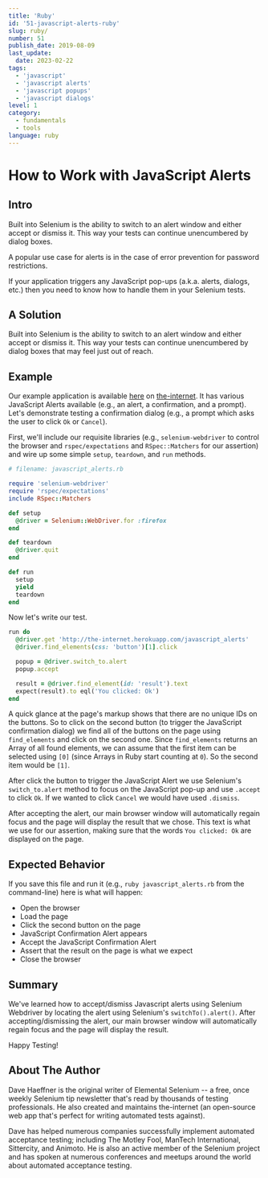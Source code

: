 ```yaml
---
title: 'Ruby'
id: '51-javascript-alerts-ruby'
slug: ruby/
number: 51
publish_date: 2019-08-09
last_update:
  date: 2023-02-22
tags:
  - 'javascript'
  - 'javascript alerts'
  - 'javascript popups'
  - 'javascript dialogs'
level: 1
category:
  - fundamentals
  - tools
language: ruby
---
```


# How to Work with JavaScript Alerts

## Intro

Built into Selenium is the ability to switch to an alert window and either accept or dismiss it. This way your tests can continue unencumbered by dialog boxes.

A popular use case for alerts is in the case of error prevention for password restrictions.

If your application triggers any JavaScript pop-ups (a.k.a. alerts, dialogs, etc.) then you need to know how to handle them in your Selenium tests.

## A Solution

Built into Selenium is the ability to switch to an alert window and either accept or dismiss it. This way your tests can continue unencumbered by dialog boxes that may feel just out of reach.

## Example

Our example application is available [here](http://the-internet.herokuapp.com/javascript_alerts) on [the-internet](http://github.com/tourdedave/the-internet). It has various JavaScript Alerts available (e.g., an alert, a confirmation, and a prompt). Let's demonstrate testing a confirmation dialog (e.g., a prompt which asks the user to click `Ok` or `Cancel`).

First, we'll include our requisite libraries (e.g., `selenium-webdriver` to control the browser and `rspec/expectations` and `RSpec::Matchers` for our assertion) and wire up some simple `setup`, `teardown`, and `run` methods.

```ruby
# filename: javascript_alerts.rb

require 'selenium-webdriver'
require 'rspec/expectations'
include RSpec::Matchers

def setup
  @driver = Selenium::WebDriver.for :firefox
end

def teardown
  @driver.quit
end

def run
  setup
  yield
  teardown
end
```

Now let's write our test.

```ruby
run do
  @driver.get 'http://the-internet.herokuapp.com/javascript_alerts'
  @driver.find_elements(css: 'button')[1].click

  popup = @driver.switch_to.alert
  popup.accept

  result = @driver.find_element(id: 'result').text
  expect(result).to eql('You clicked: Ok')
end
```

A quick glance at the page's markup shows that there are no unique IDs on the buttons. So to click on the second button (to trigger the JavaScript confirmation dialog) we find all of the buttons on the page using `find_elements` and click on the second one. Since `find_elements` returns an Array of all found elements, we can assume that the first item can be selected using `[0]` (since Arrays in Ruby start counting at `0`). So the second item would be `[1]`.

After click the button to trigger the JavaScript Alert we use Selenium's `switch_to.alert` method to focus on the JavaScript pop-up and use `.accept` to click `Ok`. If we wanted to click `Cancel` we would have used `.dismiss`.

After accepting the alert, our main browser window will automatically regain focus and the page will display the result that we chose. This text is what we use for our assertion, making sure that the words `You clicked: Ok` are displayed on the page.

## Expected Behavior

If you save this file and run it (e.g., `ruby javascript_alerts.rb` from the command-line) here is what will happen:

+ Open the browser
+ Load the page
+ Click the second button on the page
+ JavaScript Confirmation Alert appears
+ Accept the JavaScript Confirmation Alert
+ Assert that the result on the page is what we expect
+ Close the browser


## Summary

We've learned how to accept/dismiss Javascript alerts using Selenium Webdriver by locating the alert using Selenium's `switchTo().alert()`. After accepting/dismissing the alert, our main browser window will automatically regain focus and the page will display the result.

Happy Testing!

## About The Author

Dave Haeffner is the original writer of Elemental Selenium -- a free, once weekly Selenium tip newsletter that's read by thousands of testing professionals. He also created and maintains the-internet (an open-source web app that's perfect for writing automated tests against).

Dave has helped numerous companies successfully implement automated acceptance testing; including The Motley Fool, ManTech International, Sittercity, and Animoto. He is also an active member of the Selenium project and has spoken at numerous conferences and meetups around the world about automated acceptance testing.
